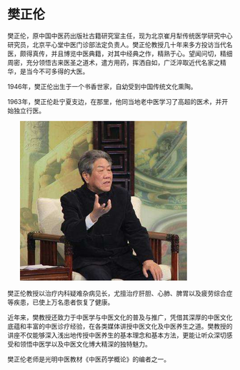 # 樊正伦

樊正伦，原中国中医药出版社古籍研究室主任，现为北京崔月犁传统医学研究中心研究员，北京平心堂中医门诊部法定负责人。樊正伦教授几十年来多方投访当代名医，颇得真传，并且博览中医典籍，对其中经典之作，精熟于心。望闻问切，精细周密，充分领悟古来医圣之道术，遣方用药，挥洒自如，广泛淬取近代名家之精华，是当今不可多得的大医。

1946年，樊正伦出生于一个书香世家，自幼受到中国传统文化熏陶。

1963年，樊正伦赴宁夏支边，在那里，他同当地老中医学习了高超的医术，并开始独立行医。

　　![img](img/20190725115247680f5b.png)

樊正伦教授以治疗内科疑难杂病见长，尤擅治疗肝胆、心肺、脾胃以及疲劳综合症等疾患，已使上万名患者恢复了健康。

近年来，樊教授还致力于中医学与中医文化的普及与推广，凭借其深厚的中医文化底蕴和丰富的中医诊疗经验，在各类媒体讲授中医文化及中医养生之道。樊教授的讲座不仅能够深入浅出地传授中医养生的基本理念和基本方法，更能让听众深切感受和领悟中医学以及中医文化博大精深的独特魅力。

樊正伦老师是光明中医教材《中医药学概论》的编者之一。
